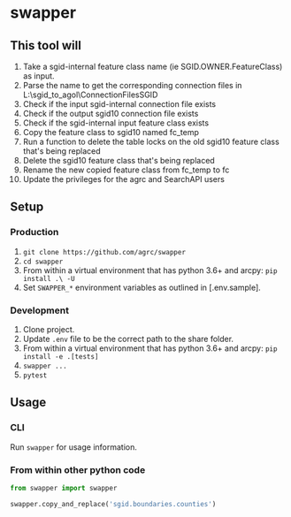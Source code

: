 # swapper

## This tool will

1. Take a sgid-internal feature class name (ie SGID.OWNER.FeatureClass) as input.
1. Parse the name to get the corresponding connection files in L:\sgid_to_agol\ConnectionFilesSGID
1. Check if the input sgid-internal connection file exists
1. Check if the output sgid10 connection file exists
1. Check if the sgid-internal input feature class exists
1. Copy the feature class to sgid10 named fc_temp
1. Run a function to delete the table locks on the old sgid10 feature class that's being replaced
1. Delete the sgid10 feature class that's being replaced
1. Rename the new copied feature class from fc_temp to fc
1. Update the privileges for the agrc and SearchAPI users

## Setup

### Production

1. `git clone https://github.com/agrc/swapper`
1. `cd swapper`
1. From within a virtual environment that has python 3.6+ and arcpy: `pip install .\ -U`
1. Set `SWAPPER_*` environment variables as outlined in [.env.sample].

### Development

1. Clone project.
1. Update `.env` file to be the correct path to the share folder.
1. From within a virtual environment that has python 3.6+ and arcpy: `pip install -e .[tests]`
1. `swapper ...`
1. `pytest`

## Usage

### CLI

Run `swapper` for usage information.

### From within other python code

```python
from swapper import swapper

swapper.copy_and_replace('sgid.boundaries.counties')
```
